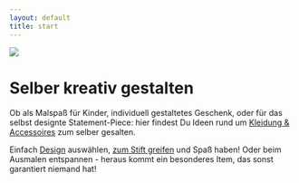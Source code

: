 ```yaml
---
layout: default
title: start
---
```


![](https://unsplash.com/photos/3DkouQeZjp4/download?w=640)

# Selber kreativ gestalten

Ob als Malspaß für Kinder, individuell gestaltetes Geschenk, oder für das selbst designte Statement-Piece: hier findest Du Ideen rund um [Kleidung & Accessoires](shop.md) zum selber gesalten.

Einfach [Design](design.md) auswählen, [zum Stift greifen](color.md) und Spaß haben! Oder beim Ausmalen entspannen - heraus kommt ein besonderes Item, das sonst garantiert niemand hat!
